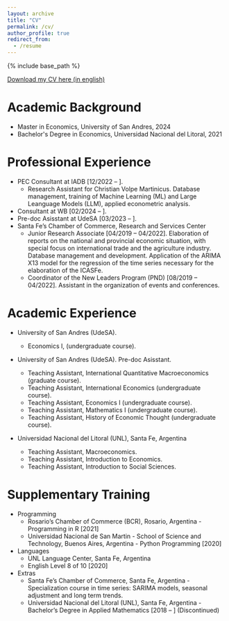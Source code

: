 ```yaml
---
layout: archive
title: "CV"
permalink: /cv/
author_profile: true
redirect_from:
  - /resume
---
```


{% include base_path %}

[Download my CV here (in english)](http://francoriottini.github.io/files/CV_Riottini_Franco_English.pdf)

Academic Background
======
* Master in Economics, University of San Andres, 2024
* Bachelor's Degree in Economics, Universidad Nacional del Litoral, 2021

Professional Experience
======
* PEC Consultant at IADB [12/2022 – ]. 
  * Research Assistant for Christian Volpe Martinicus. Database management, training of Machine Learning (ML) and Large Leanguage Models (LLM), applied econometric analysis.
* Consultant at WB [02/2024 – ].
* Pre-doc Asisstant at UdeSA [03/2023 – ].
* Santa Fe’s Chamber of Commerce, Research and Services Center
  * Junior Research Associate [04/2019 – 04/2022]. Elaboration of reports on the national and provincial economic situation, with special focus on international trade and the agriculture industry. Database management and development. Application of the ARIMA X13 model for the regression of the time series necessary for the elaboration of the ICASFe.
  * Coordinator of the New Leaders Program (PND) [08/2019 – 04/2022]. Assistant in the organization of events and conferences.
  
Academic Experience
======
* University of San Andres (UdeSA).
  * Economics I, (undergraduate course).
* University of San Andres (UdeSA). Pre-doc Asisstant.
  *  Teaching Assistant, International Quantitative Macroeconomics (graduate course).
  *  Teaching Assistant, International Economics (undergraduate course).
  *  Teaching Assistant, Economics I (undergraduate course).
  *  Teaching Assistant, Mathematics I (undergraduate course).
  *  Teaching Assistant, History of Economic Thought (undergraduate course).

* Universidad Nacional del Litoral (UNL), Santa Fe, Argentina
  * Teaching Assistant, Macroeconomics.
  * Teaching Assistant, Introduction to Economics.
  * Teaching Assistant, Introduction to Social Sciences.

Supplementary Training
======
* Programming
  * Rosario’s Chamber of Commerce (BCR), Rosario, Argentina - Programming in R [2021]
  * Universidad Nacional de San Martin - School of Science and Technology, Buenos Aires, Argentina - Python Programming [2020]
* Languages
  * UNL Language Center, Santa Fe, Argentina
  * English Level 8 of 10 [2020]
* Extras
  * Santa Fe’s Chamber of Commerce, Santa Fe, Argentina - Specialization course in time series: SARIMA models, seasonal adjustment and long term trends.
  * Universidad Nacional del Litoral (UNL), Santa Fe, Argentina - Bachelor’s Degree in Applied Mathematics [2018 – ] (Discontinued)

